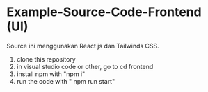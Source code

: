 # Example-Source-Code-Frontend (UI)

Source ini menggunakan React js dan Tailwinds CSS.

1. clone this repository
2. in visual studio code or other, go to cd frontend
3. install npm with "npm i"
4. run the code with " npm run start"
